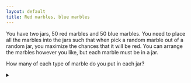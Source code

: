 ```yaml
---
layout: default
title: Red marbles, blue marbles
---
```


You have two jars, 50 red marbles and 50 blue marbles. You need to place all
the marbles into the jars such that when pick a random marble out of a random
jar, you maximize the chances that it will be red. You can arrange the marbles
however you like, but each marble must be in a jar.

How many of each type of marble do you put in each jar?

<details><summary></summary>

Put 1 red marble in one jar, and put all the other marbles in the other jar.

### Proof

For each jar we have the chance that we get a red marble will be  $$ \frac{\text{#
red marbles in jar}}{\text{# total marbles in jar}} $$ . We can maximise our
chance of getting red marble in one jar by making all the marbles in that jar
red.

However we would like as many marbles as possible in the other jar to have a
high chance of getting red in that one also. The minimum number of marbles we
can use is 1, hence we put a single marble in the first jar.

By putting the rest of the marbles in the second jar we get nearly a 75% chance
of picking a red marble. Suppose we have  $$ n \ge 1 $$  of each type of marble, then
the probability of finding a red marble will be:

$$
\begin{align}
P
& =
  \frac{1}{2}\left(1\right) + \frac{1}{2}\left(\frac{n-1}{n+(n-1)}\right) \\
& = \frac{1}{2}\left(\frac{2 n - 1 + n -1}{2 n - 1}\right) \\
& = \frac{1}{2}\left(\frac{3 n - 2}{2 n - 1}\right)
\end{align}
$$

For our problem we have  $$ n = 50 $$ ,  $$ P = 0.7475 $$ .

Note that as  $$ n $$  goes to  $$ \infty $$  we have:

$$
\lim_{n \rightarrow \infty} P = \frac{3}{4}
$$

Thus for any  $$ n $$  we can't get better than  $$ \frac{3}{4} $$  chance.

</details>
